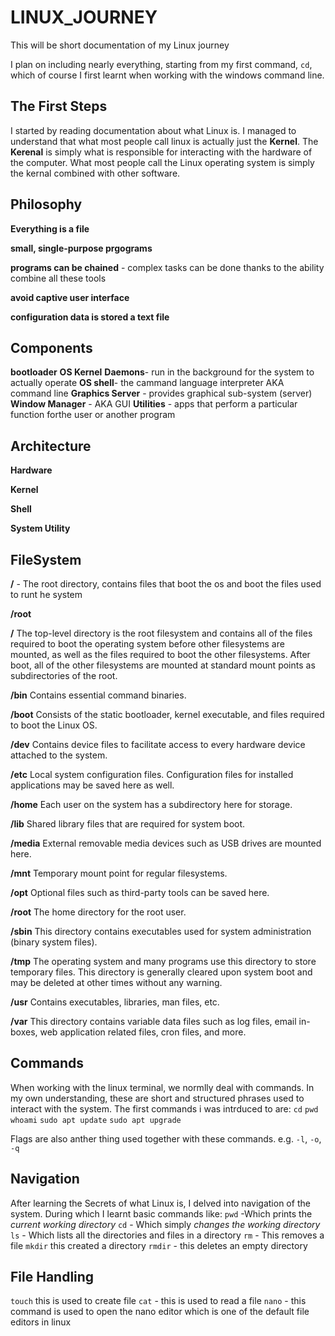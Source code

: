 # LINUX_JOURNEY
This will be short documentation of my Linux journey

I plan on including nearly everything, starting from my first command, `cd`, which of course I first learnt when working with the windows command line.

## The First Steps
I started by reading documentation about what Linux is.
I managed to understand that what most people call linux is actually just the **Kernel**.
The **Kerenal** is simply what is responsible for interacting with the hardware of the computer.
What most people call the Linux operating system is simply the kernal combined with other software.

## Philosophy
**Everything is a file**

**small, single-purpose prgograms**

**programs can be chained** - complex tasks can be done thanks to the ability combine all these tools

**avoid captive user interface**

**configuration data is stored a text file**

## Components
**bootloader**
**OS Kernel**
**Daemons**- run in the background for the system to actually operate
**OS shell**- the cammand language interpreter AKA command line
**Graphics Server** - provides graphical sub-system (server)
**Window Manager** - AKA GUI
**Utilities** - apps that perform a particular function forthe user or another program

## Architecture 
**Hardware**

**Kernel**

**Shell**

**System Utility**

## FileSystem
**/** - The root directory, contains files that boot the os and boot the files used to runt he system

**/root**


**/**	The top-level directory is the root filesystem and contains all of the files required to boot the operating system before other filesystems are mounted, as well as the files required to boot the other filesystems. After boot, all of the other filesystems are mounted at standard mount points as subdirectories of the root.

**/bin**	Contains essential command binaries.

**/boot**	Consists of the static bootloader, kernel executable, and files required to boot the Linux OS.

**/dev**	Contains device files to facilitate access to every hardware device attached to the system.

**/etc**	Local system configuration files. Configuration files for installed applications may be saved here as well.

**/home**	Each user on the system has a subdirectory here for storage.

**/lib**	Shared library files that are required for system boot.

**/media**	External removable media devices such as USB drives are mounted here.

**/mnt**	Temporary mount point for regular filesystems.

**/opt**	Optional files such as third-party tools can be saved here.

**/root**	The home directory for the root user.

**/sbin**	This directory contains executables used for system administration (binary system files).

**/tmp**	The operating system and many programs use this directory to store temporary files. This directory is generally cleared upon system boot and may be deleted at other times without any warning.

**/usr**	Contains executables, libraries, man files, etc.

**/var**	This directory contains variable data files such as log files, email in-boxes, web application related files, cron files, and more.



## Commands
When working with the linux terminal, we normlly deal with commands. In my own understanding, these are short and structured phrases used to interact with the system.
The first commands i was intrduced to are:
`cd`
`pwd`
`whoami`
`sudo apt update`
`sudo apt upgrade`

Flags are also anther thing used together with these commands. e.g. `-l`, `-o`, `-q`


## Navigation
After learning the Secrets of what Linux is, I delved into navigation of the system. During which I learnt basic commands like:
`pwd` -Which prints the *current working directory*
`cd` - Which simply *changes the working directory*
`ls` - Which lists all the directories and files in a directory
`rm` - This removes a file
`mkdir` this created a directory
`rmdir` - this deletes an empty directory


## File Handling
`touch` this is used to create file
`cat` - this is used to read a file
`nano` - this command is used to open the nano editor which is one of the default file editors in linux

